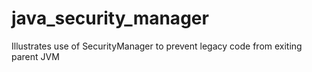 java_security_manager
=====================

Illustrates use of SecurityManager to prevent legacy code from exiting parent JVM
